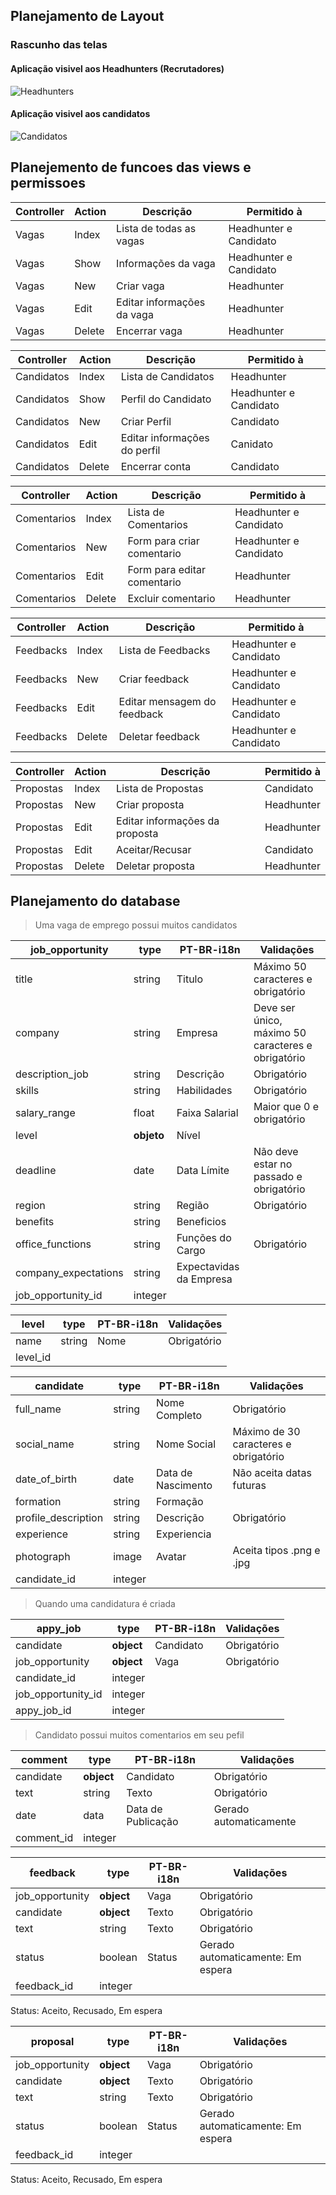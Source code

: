 ## Planejamento de Layout

### Rascunho das telas

#### Aplicação visivel aos Headhunters (Recrutadores)

![Headhunters](https://user-images.githubusercontent.com/46378210/81507879-abba6e80-92d6-11ea-9b4e-45453604a235.png)

#### Aplicação visivel aos candidatos

![Candidatos](https://user-images.githubusercontent.com/46378210/81507874-a5c48d80-92d6-11ea-8d6c-4c8bce5aa730.png)

## Planejemento de funcoes das views e permissoes

| Controller | Action | Descrição | Permitido à | 
| -------- | -------- | -------- |  -------- | 
| Vagas| Index | Lista de todas as vagas | Headhunter e Candidato |
| Vagas | Show | Informações da vaga | Headhunter e Candidato |
| Vagas | New | Criar vaga | Headhunter |
| Vagas| Edit | Editar informações da vaga | Headhunter |
| Vagas | Delete | Encerrar vaga | Headhunter |

| Controller | Action | Descrição | Permitido à | 
| -------- | -------- | -------- |  -------- | 
| Candidatos | Index | Lista de Candidatos | Headhunter |
| Candidatos | Show | Perfil do Candidato | Headhunter e Candidato |
| Candidatos | New | Criar Perfil | Candidato |
| Candidatos | Edit | Editar informações do perfil | Canidato |
| Candidatos | Delete | Encerrar conta | Candidato |

| Controller | Action | Descrição | Permitido à | 
| -------- | -------- | -------- |  -------- | 
| Comentarios | Index | Lista de Comentarios | Headhunter e Candidato |
| Comentarios | New | Form para criar comentario | Headhunter e Candidato|
| Comentarios | Edit | Form para editar comentario | Headhunter |
| Comentarios | Delete | Excluir comentario | Headhunter |

| Controller | Action | Descrição | Permitido à | 
| -------- | -------- | -------- |  -------- | 
| Feedbacks | Index | Lista de Feedbacks | Headhunter e Candidato |
| Feedbacks | New | Criar feedback | Headhunter e Candidato |
| Feedbacks | Edit | Editar mensagem do feedback | Headhunter e Candidato |
| Feedbacks | Delete | Deletar feedback | Headhunter e Candidato |

| Controller | Action | Descrição | Permitido à | 
| -------- | -------- | -------- |  -------- | 
| Propostas | Index | Lista de Propostas | Candidato |
| Propostas | New | Criar proposta | Headhunter |
| Propostas | Edit | Editar informações da proposta | Headhunter |
| Propostas | Edit | Aceitar/Recusar | Candidato |
| Propostas | Delete | Deletar proposta | Headhunter |

## Planejamento do database

> Uma vaga de emprego possui muitos candidatos

| job_opportunity | type |PT-BR-i18n| Validações |
| -------- | -------- | -------- |  -------- | 
| title | string | Titulo | Máximo 50 caracteres e obrigatório | 
| company | string | Empresa | Deve ser único,  máximo 50 caracteres e obrigatório|
| description_job | string | Descrição | Obrigatório|
| skills | string | Habilidades | Obrigatório|
| salary_range | float | Faixa Salarial | Maior que 0 e obrigatório |
| level | **objeto** | Nível | |
| deadline | date | Data Límite | Não deve estar no passado e obrigatório |
| region | string | Região | Obrigatório |
| benefits | string | Beneficios | |
| office_functions | string | Funções do Cargo | Obrigatório |
| company_expectations | string | Expectavidas da Empresa | |
| job_opportunity_id | integer |  | |

| level | type | PT-BR-i18n | Validações |
| -------- | -------- | -------- | -------- |
| name | string | Nome | Obrigatório |
| level_id |  |  |  |

| candidate | type | PT-BR-i18n | Validações |
| -------- | -------- | -------- | -------- |
| full_name | string | Nome Completo | Obrigatório |
| social_name | string | Nome Social | Máximo de 30 caracteres e obrigatório |
| date_of_birth | date | Data de Nascimento |Não aceita datas futuras |
| formation | string | Formação | |
| profile_description | string | Descrição | Obrigatório |
| experience | string | Experiencia | |
| photograph | image | Avatar | Aceita tipos .png e .jpg |
| candidate_id | integer | | |

> Quando uma candidatura é criada 

| appy_job | type | PT-BR-i18n | Validações |
| -------- | -------- | -------- | -------- |
| candidate | **object** | Candidato | Obrigatório | 
| job_opportunity | **object** | Vaga | Obrigatório | 
| candidate_id | integer | | | 
| job_opportunity_id | integer | | | 
| appy_job_id | integer | | |

> Candidato possui muitos comentarios em seu pefil

| comment | type | PT-BR-i18n | Validações |
| -------- | -------- | -------- | -------- |
| candidate | **object** | Candidato | Obrigatório | 
| text | string | Texto | Obrigatório | 
| date | data | Data de Publicação | Gerado automaticamente |
| comment_id | integer | | |

| feedback | type | PT-BR-i18n | Validações |
| -------- | -------- | -------- | -------- |
| job_opportunity | **object** | Vaga | Obrigatório | 
| candidate | **object** | Texto | Obrigatório | 
| text | string | Texto | Obrigatório | 
| status | boolean | Status | Gerado automaticamente: Em espera |
| feedback_id | integer | | |

Status: Aceito, Recusado, Em espera

| proposal | type | PT-BR-i18n | Validações |
| -------- | -------- | -------- | -------- |
| job_opportunity | **object** | Vaga | Obrigatório | 
| candidate | **object** | Texto | Obrigatório | 
| text | string | Texto | Obrigatório | 
| status | boolean | Status | Gerado automaticamente: Em espera |
| feedback_id | integer | | |

Status: Aceito, Recusado, Em espera
